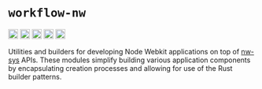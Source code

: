 # `workflow-nw`


[<img alt="github" src="https://img.shields.io/badge/github-workflow--rs-8da0cb?style=for-the-badge&labelColor=555555&color=8da0cb&logo=github" height="20">](https://github.com/workflow-rs/workflow-rs)
[<img alt="crates.io" src="https://img.shields.io/crates/v/workflow-nw.svg?maxAge=2592000&style=for-the-badge&color=fc8d62&logo=rust" height="20">](https://crates.io/crates/workflow-nw)
[<img alt="docs.rs" src="https://img.shields.io/badge/docs.rs-workflow--nw-56c2a5?maxAge=2592000&style=for-the-badge&logo=docs.rs" height="20">](https://docs.rs/workflow-nw)
<img alt="license" src="https://img.shields.io/crates/l/workflow-nw.svg?maxAge=2592000&color=6ac&style=for-the-badge&logoColor=fff" height="20">
<img src="https://img.shields.io/badge/platform- wasm32/Node Webkit -informational?style=for-the-badge&color=50a0f0" height="20">

Utilities and builders for developing Node Webkit applications
on top of [nw-sys](nw-sys) APIs. These modules simplify building 
various application components by encapsulating creation processes
and allowing for use of the Rust builder patterns.
